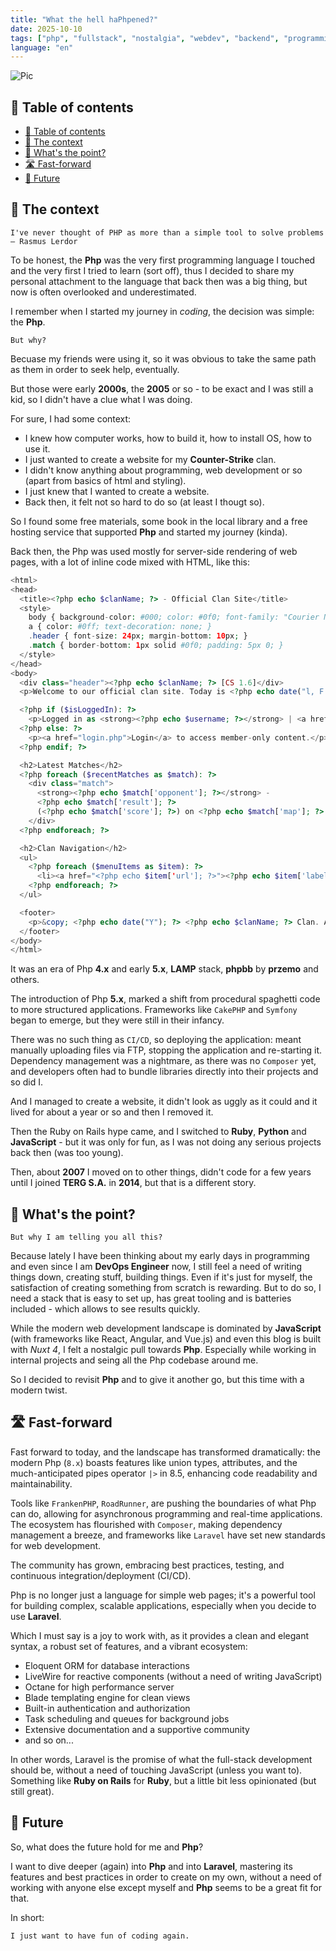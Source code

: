 ```yaml
---
title: "What the hell haPhpened?"
date: 2025-10-10
tags: ["php", "fullstack", "nostalgia", "webdev", "backend", "programming", "coding", "technology", "history"]
language: "en"
---
```


![Pic](/img/php_001.png)

## 📖 Table of contents

- [📖 Table of contents](#-table-of-contents)
- [🤖 The context](#-the-context)
- [🤔 What's the point?](#-whats-the-point)
- [🛣️ Fast-forward](#️-fast-forward)
- [🧂 Future](#-future)

## 🤖 The context

    I've never thought of PHP as more than a simple tool to solve problems
    — Rasmus Lerdor

To be honest, the **Php** was the very first programming language I touched and the very first I tried to learn (sort off), thus I decided to share my personal attachment to the language that back then was a big thing, but now is often overlooked and underestimated.

I remember when I started my journey in *coding*, the decision was simple: the **Php**.

    But why?

Becuase my friends were using it, so it was obvious to take the same path as them in order to seek help, eventually.

But those were early **2000s**, the **2005** or so - to be exact and I was still a kid, so I didn't have a clue what I was doing.

For sure, I had some context:

- I knew how computer works, how to build it, how to install OS, how to use it.
- I just wanted to create a website for my **Counter-Strike** clan.
- I didn't know anything about programming, web development or so (apart from basics of html and styling).
- I just knew that I wanted to create a website.
- Back then, it felt not so hard to do so (at least I thougt so).

So I found some free materials, some book in the local library and a free hosting service that supported **Php** and started my journey (kinda).

Back then, the Php was used mostly for server-side rendering of web pages, with a lot of inline code mixed with HTML, like this:

```php
<html>
<head>
  <title><?php echo $clanName; ?> - Official Clan Site</title>
  <style>
    body { background-color: #000; color: #0f0; font-family: "Courier New", monospace; }
    a { color: #0ff; text-decoration: none; }
    .header { font-size: 24px; margin-bottom: 10px; }
    .match { border-bottom: 1px solid #0f0; padding: 5px 0; }
  </style>
</head>
<body>
  <div class="header"><?php echo $clanName; ?> [CS 1.6]</div>
  <p>Welcome to our official clan site. Today is <?php echo date("l, F j, Y"); ?></p>

  <?php if ($isLoggedIn): ?>
    <p>Logged in as <strong><?php echo $username; ?></strong> | <a href="logout.php">Logout</a></p>
  <?php else: ?>
    <p><a href="login.php">Login</a> to access member-only content.</p>
  <?php endif; ?>

  <h2>Latest Matches</h2>
  <?php foreach ($recentMatches as $match): ?>
    <div class="match">
      <strong><?php echo $match['opponent']; ?></strong> -
      <?php echo $match['result']; ?>
      (<?php echo $match['score']; ?>) on <?php echo $match['map']; ?>
    </div>
  <?php endforeach; ?>

  <h2>Clan Navigation</h2>
  <ul>
    <?php foreach ($menuItems as $item): ?>
      <li><a href="<?php echo $item['url']; ?>"><?php echo $item['label']; ?></a></li>
    <?php endforeach; ?>
  </ul>

  <footer>
    <p>&copy; <?php echo date("Y"); ?> <?php echo $clanName; ?> Clan. All frags reserved.</p>
  </footer>
</body>
</html>
```

It was an era of Php **4.x** and early **5.x**, **LAMP** stack, **phpbb** by **przemo** and others.

The introduction of Php **5.x**, marked a shift from procedural spaghetti code to more structured applications. Frameworks like `CakePHP` and `Symfony` began to emerge, but they were still in their infancy.

There was no such thing as `CI/CD`, so deploying the application: meant manually uploading files via FTP, stopping the application and re-starting it.
Dependency management was a nightmare, as there was no `Composer` yet, and developers often had to bundle libraries directly into their projects and so did I.

And I managed to create a website, it didn't look as uggly as it could and it lived for about a year or so and then I removed it.

Then the Ruby on Rails hype came, and I switched to **Ruby**, **Python** and **JavaScript** - but it was only for fun, as I was not doing any serious projects back then (was too young).

Then, about **2007** I moved on to other things, didn't code for a few years until I joined **TERG S.A.** in **2014**, but that is a different story.

## 🤔 What's the point?

    But why I am telling you all this?

Because lately I have been thinking about my early days in programming and even since I am **DevOps Engineer** now, I still feel a need of writing things down, creating stuff, building things. Even if it's just for myself, the satisfaction of creating something from scratch is rewarding. But to do so, I need a stack that is easy to set up, has great tooling and is batteries included - which allows to see results quickly.

While the modern web development landscape is dominated by **JavaScript** (with frameworks like React, Angular, and Vue.js) and even this blog is built with *Nuxt 4*, I felt a nostalgic pull towards **Php**. Especially while working in internal projects and seing all the Php codebase around me.

So I decided to revisit **Php** and to give it another go, but this time with a modern twist.

## 🛣️ Fast-forward

Fast forward to today, and the landscape has transformed dramatically: the modern Php (`8.x`) boasts features like union types, attributes, and the much-anticipated pipes operator `|>` in 8.5, enhancing code readability and maintainability.

Tools like `FrankenPHP`, `RoadRunner`, are pushing the boundaries of what Php can do, allowing for asynchronous programming and real-time applications. The ecosystem has flourished with `Composer`, making dependency management a breeze, and frameworks like `Laravel` have set new standards for web development.

The community has grown, embracing best practices, testing, and continuous integration/deployment (CI/CD).

Php is no longer just a language for simple web pages; it's a powerful tool for building complex, scalable applications, especially when you decide to use **Laravel**.

Which I must say is a joy to work with, as it provides a clean and elegant syntax, a robust set of features, and a vibrant ecosystem:

- Eloquent ORM for database interactions
- LiveWire for reactive components (without a need of writing JavaScript)
- Octane for high performance server
- Blade templating engine for clean views
- Built-in authentication and authorization
- Task scheduling and queues for background jobs
- Extensive documentation and a supportive community
- and so on...

In other words, Laravel is the promise of what the full-stack development should be, without a need of touching JavaScript (unless you want to). Something like **Ruby on Rails** for **Ruby**, but a little bit less opinionated (but still great).

## 🧂 Future

So, what does the future hold for me and **Php**?

I want to dive deeper (again) into **Php** and into **Laravel**, mastering its features and best practices in order to create on my own, without a need of working with anyone else except myself and **Php** seems to be a great fit for that.

In short:

    I just want to have fun of coding again.
